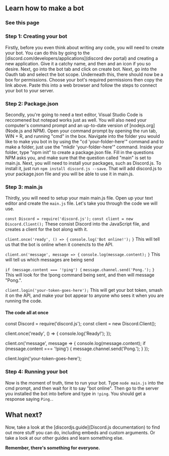 ## Learn how to make a bot
### See this page

### Step 1: Creating your bot
Firstly, before you even think about writing any code, you will need to create your bot. You can do this by going to the [discord.com/developers/applications](discord dev portal) and creating a new application. Give it a catchy name, and then and an icon if you so desire. Next, go into the bot tab and click on create bot. Next, go into the Oauth tab and select the bot scope. Underneath this, there should now be a box for permissions. Choose your bot's required permissions then copy the link above. Paste this into a web browser and follow the steps to connect your bot to your server.

### Step 2: Package.json
Secondly, you're going to need a text editor, Visual Studio Code is reccomened but notepad works just as well. You will also need your computer's command prompt and an up-to-date version of [nodejs.org](Node.js and NPM). Open your command prompt by opening the run tab, WIN + R, and running "cmd" in the box. Navigate into the folder you would like to make you bot in by using the "cd 'your-folder-here'" command and to make a folder, just use the "mkdir 'your-folder-here'" command. Inside your folder, type "npm init" to create a package.json file. Fill in the questions NPM asks you, and make sure that the question called "main" is set to main.js. Next, you will need to install your packages, such as Discord.js. To install it, just run ```npm install discord.js --save```. That will add discord.js to your package.json file and you will be able to use it in main.js.

### Step 3: main.js
Thirdly, you will need to setup your main main.js file. Open up your text editor and create the ```main.js``` file. Let's take you through the code we will use.

```const Discord = require('discord.js');```
```const client = new Discord.Client();```
These consist Discord into the JavaScript file, and creates a client for the bot along with it.

```client.once('ready', () => {```
  ```console.log('Bot online!');```
```}```
This will tell us that the bot is online when it conencts to the API.

```client.on('message', message => {```
  ```console.log(message.content);```
```}```
This will tell us which messages are being send

```if (message.content === '!ping') {```
	```message.channel.send('Pong.');```
```}```
This will look for the !pong command being sent, and then will message "Pong.".

```client.login('your-token-goes-here');```
This will get your bot token, smash it on the API, and make your bot appear to anyone who sees it when you are running the code.

#### The code all at once
const Discord = require('discord.js');
const client = new Discord.Client();

client.once('ready', () => {
	console.log('Ready!');
});

client.on('message', message => {
	console.log(message.content);
  if (message.content === '!ping') {
    message.channel.send('Pong.');
  }
});

client.login('your-token-goes-here');

### Step 4: Running your bot
Now is the moment of truth, time to run your bot. Type ```node main.js``` into the cmd prompt, and then wait for it to say "bot online". Then go to the server you installed the bot into before and type in ```!ping```. You should get a response saying ```Ping.```. 

## What next?
Now, take a look at the [discordjs.guide](Discord.js documentation) to find out more stuff you can do, including embeds and custom arguments. Or take a look at our other guides and learn something else.

**Remember, there's something for everyone.**
